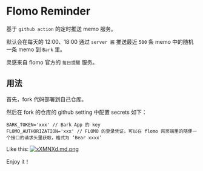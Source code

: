 # Flomo Reminder

基于 `github action` 的定时推送 memo 服务。

默认会在每天的 12:00、18:00 通过 `server 酱` 推送最近 `500` 条 memo 中的随机一条 memo 到 `Bark` 里。

灵感来自 flomo 官方的 `每日提醒` 服务。

## 用法

首先，fork 代码部署到自己仓库。

然后在 fork 的仓库的 github setting 中配置 secrets 如下：

```
BARK_TOKEN='xxx' // Bark App 的 key
FLOMO_AUTHORIZATION='xxx' // FLOMO 的登录凭证，可以在 flomo 网页端里的随便一个接口的请求头里获取，格式为 ‘Bear xxxx’
```

Like this:
[![xXMNXd.md.png](https://s1.ax1x.com/2022/11/05/xXMNXd.md.png)](https://imgse.com/i/xXMNXd)

Enjoy it！
